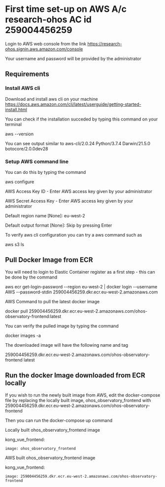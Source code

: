 # First time set-up on AWS A/c research-ohos AC id 259004456259

Login to AWS web console from the link 
https://research-ohos.signin.aws.amazon.com/console

Your username and password will be provided by the administrator 


## Requirements

### Install AWS cli

Download and install aws cli on your machine 
https://docs.aws.amazon.com/cli/latest/userguide/getting-started-install.html

You can check if the installation succeded by typing this command on your terminal 

aws --version 

You can see output similar to aws-cli/2.0.24 Python/3.7.4 Darwin/21.5.0 botocore/2.0.0dev28

### Setup AWS command line 
You can do this by typing the command 

aws configure

AWS Access Key ID - Enter AWS access key given by your administrator

AWS Secret Access Key - Enter AWS access key given by your administrator

Default region name [None]: eu-west-2

Default output format [None]: Skip by pressing Enter


To verify aws cli configuration you can try a aws command such as 

aws s3 ls 


## Pull Docker Image from ECR

You will need to login to Elastic Container register as a first step - this can be done by the command 

aws ecr get-login-password --region eu-west-2 | docker login --username AWS --password-stdin 259004456259.dkr.ecr.eu-west-2.amazonaws.com

AWS Command to pull the latest docker image 

docker pull 259004456259.dkr.ecr.eu-west-2.amazonaws.com/ohos-observatory-frontend:latest



You can verify the pulled image by typing the command 

docker images -a 


The downloaded image will have the following name and tag 

259004456259.dkr.ecr.eu-west-2.amazonaws.com/ohos-observatory-frontend  latest

 
## Run the docker Image downloaded from ECR locally
If you wish to run the newly built image from AWS, edit the docker-compose file by replacing the locally built image, ohos_observatory_frontend with 259004456259.dkr.ecr.eu-west-2.amazonaws.com/ohos-observatory-frontend

Then you can run the docker-compose up command

Locally built ohos_observatory_frontend image

  kong_vue_frontend:
  
    image: ohos_observatory_frontend
    
    

AWS built ohos_observatory_frontend image

  kong_vue_frontend:
  
    image: 259004456259.dkr.ecr.eu-west-2.amazonaws.com/ohos-observatory-frontend
    
    
 
